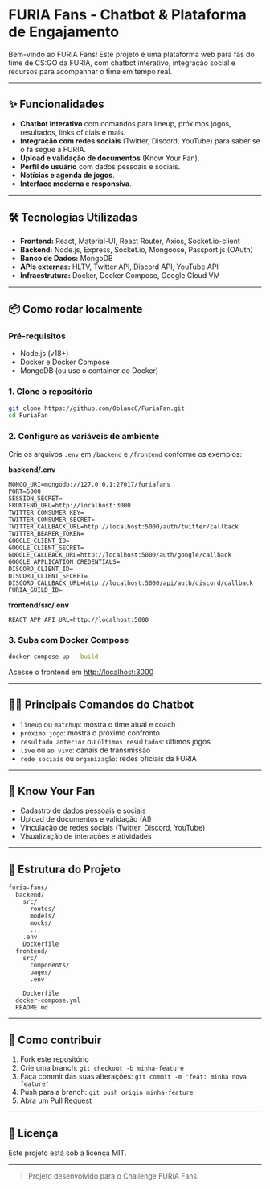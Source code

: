 # FURIA Fans - Chatbot & Plataforma de Engajamento

Bem-vindo ao FURIA Fans! Este projeto é uma plataforma web para fãs do time de CS:GO da FURIA, com chatbot interativo, integração social e recursos para acompanhar o time em tempo real.

---

## ✨ Funcionalidades

- **Chatbot interativo** com comandos para lineup, próximos jogos, resultados, links oficiais e mais.
- **Integração com redes sociais** (Twitter, Discord, YouTube) para saber se o fã segue a FURIA.
- **Upload e validação de documentos** (Know Your Fan).
- **Perfil do usuário** com dados pessoais e sociais.
- **Notícias e agenda de jogos**.
- **Interface moderna e responsiva**.

---

## 🛠️ Tecnologias Utilizadas

- **Frontend:** React, Material-UI, React Router, Axios, Socket.io-client
- **Backend:** Node.js, Express, Socket.io, Mongoose, Passport.js (OAuth)
- **Banco de Dados:** MongoDB
- **APIs externas:** HLTV, Twitter API, Discord API, YouTube API
- **Infraestrutura:** Docker, Docker Compose, Google Cloud VM

---

## 📦 Como rodar localmente

### Pré-requisitos

- Node.js (v18+)
- Docker e Docker Compose
- MongoDB (ou use o container do Docker)

### 1. Clone o repositório

```bash
git clone https://github.com/OblancC/FuriaFan.git
cd FuriaFan
```

### 2. Configure as variáveis de ambiente

Crie os arquivos `.env` em `/backend` e `/frontend` conforme os exemplos:

**backend/.env**
```
MONGO_URI=mongodb://127.0.0.1:27017/furiafans
PORT=5000
SESSION_SECRET=
FRONTEND_URL=http://localhost:3000
TWITTER_CONSUMER_KEY=
TWITTER_CONSUMER_SECRET=
TWITTER_CALLBACK_URL=http://localhost:5000/auth/twitter/callback
TWITTER_BEARER_TOKEN=
GOOGLE_CLIENT_ID=
GOOGLE_CLIENT_SECRET=
GOOGLE_CALLBACK_URL=http://localhost:5000/auth/google/callback
GOOGLE_APPLICATION_CREDENTIALS=
DISCORD_CLIENT_ID=
DISCORD_CLIENT_SECRET=
DISCORD_CALLBACK_URL=http://localhost:5000/api/auth/discord/callback
FURIA_GUILD_ID=
```

**frontend/src/.env**
```
REACT_APP_API_URL=http://localhost:5000
```

### 3. Suba com Docker Compose

```bash
docker-compose up --build
```

Acesse o frontend em [http://localhost:3000](http://localhost:3000)

---

## 🧑‍💻 Principais Comandos do Chatbot

- `lineup` ou `matchup`: mostra o time atual e coach
- `próximo jogo`: mostra o próximo confronto
- `resultado anterior` ou `últimos resultados`: últimos jogos
- `live` ou `ao vivo`: canais de transmissão
- `rede sociais` ou `organização`: redes oficiais da FURIA

---

## 👤 Know Your Fan

- Cadastro de dados pessoais e sociais
- Upload de documentos e validação (AI)
- Vinculação de redes sociais (Twitter, Discord, YouTube)
- Visualização de interações e atividades

---

## 📂 Estrutura do Projeto

```
furia-fans/
  backend/
    src/
      routes/
      models/
      mocks/
      ...
    .env
    Dockerfile
  frontend/
    src/
      components/
      pages/
      .env
      ...
    Dockerfile
  docker-compose.yml
  README.md
```

---

## 📝 Como contribuir

1. Fork este repositório
2. Crie uma branch: `git checkout -b minha-feature`
3. Faça commit das suas alterações: `git commit -m 'feat: minha nova feature'`
4. Push para a branch: `git push origin minha-feature`
5. Abra um Pull Request

---

## 📄 Licença

Este projeto está sob a licença MIT.

---

> Projeto desenvolvido para o Challenge FURIA Fans. 